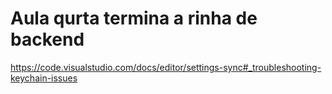 # Aula qurta termina a rinha de backend


https://code.visualstudio.com/docs/editor/settings-sync#_troubleshooting-keychain-issues
